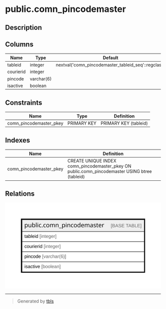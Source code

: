 # public.comn_pincodemaster

## Description

## Columns

| Name | Type | Default | Nullable | Children | Parents | Comment |
| ---- | ---- | ------- | -------- | -------- | ------- | ------- |
| tableid | integer | nextval('comn_pincodemaster_tableid_seq'::regclass) | false |  |  |  |
| courierid | integer |  | true |  |  |  |
| pincode | varchar(6) |  | true |  |  |  |
| isactive | boolean |  | true |  |  |  |

## Constraints

| Name | Type | Definition |
| ---- | ---- | ---------- |
| comn_pincodemaster_pkey | PRIMARY KEY | PRIMARY KEY (tableid) |

## Indexes

| Name | Definition |
| ---- | ---------- |
| comn_pincodemaster_pkey | CREATE UNIQUE INDEX comn_pincodemaster_pkey ON public.comn_pincodemaster USING btree (tableid) |

## Relations

![er](public.comn_pincodemaster.svg)

---

> Generated by [tbls](https://github.com/k1LoW/tbls)
